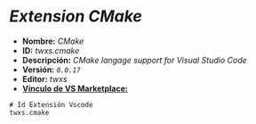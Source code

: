<!-- Autor: Daniel Benjamin Perez Morales -->
<!-- GitHub: https://github.com/DanielBenjaminPerezMoralesDev13 -->
<!-- Gitlab: https://gitlab.com/DanielBenjaminPerezMoralesDev13 -->
<!-- Correo electrónico: danielperezdev@proton.me -->

# ***Extension CMake***

- **Nombre:** *CMake*
- **ID:** *twxs.cmake*
- **Descripción:** *CMake langage support for Visual Studio Code*
- **Versión:** *`0.0.17`*
- **Editor:** *twxs*
- **[Vínculo de VS Marketplace:](https://marketplace.visualstudio.com/items?itemName=twxs.cmake "https://marketplace.visualstudio.com/items?itemName=twxs.cmake")**

```plaintext
# Id Extensión Vscode
twxs.cmake
```
